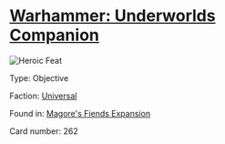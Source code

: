 # [Warhammer: Underworlds Companion](https://guidokessels.github.io/wh-underworlds)

  

![Heroic Feat](https://warhammerunderworlds.com/wp-content/uploads/sites/6/2018/03/262_ENG.png)



Type: Objective

Faction: [Universal](https://guidokessels.github.io/wh-underworlds/factions/universal)

Found in: [Magore's Fiends Expansion](https://guidokessels.github.io/wh-underworlds/locations/magores-fiends-expansion)

Card number: 262
